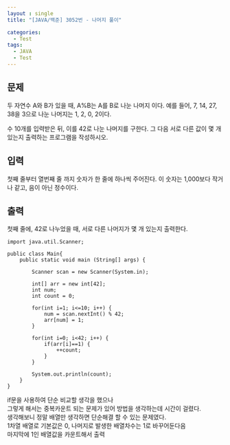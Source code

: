 ```yaml
---
layout : single
title: "[JAVA/백준] 3052번 - 나머지 풀이"

categories:
  - Test
tags:
  - JAVA
  - Test
---
```



## 문제

두 자연수 A와 B가 있을 때, A%B는 A를 B로 나눈 나머지 이다. 예를 들어, 7, 14, 27, 38을 3으로 나눈 나머지는 1, 2, 0, 2이다.

수 10개를 입력받은 뒤, 이를 42로 나눈 나머지를 구한다. 그 다음 서로 다른 값이 몇 개 있는지 출력하는 프로그램을 작성하시오.

## 입력

첫째 줄부터 열번째 줄 까지 숫자가 한 줄에 하나씩 주어진다. 이 숫자는 1,000보다 작거나 같고, 음이 아닌 정수이다.

## 출력

첫째 줄에, 42로 나누었을 때, 서로 다른 나머지가 몇 개 있는지 출력한다.

~~~
import java.util.Scanner;

public class Main{
	public static void main (String[] args) {
		
		Scanner scan = new Scanner(System.in);
		
		int[] arr = new int[42];
		int num;
		int count = 0;
		
		for(int i=1; i<=10; i++) {
			num = scan.nextInt() % 42;
			arr[num] = 1;
		}
		
		for(int i=0; i<42; i++) {
			if(arr[i]==1) {
				++count;
			}
		}
		
		System.out.println(count);
	}
}
~~~

if문을 사용하여 단순 비교할 생각을 했으나<br>그렇게 해서는 중복카운트 되는 문제가 있어 방법을 생각하는데 시간이 걸렸다.<br>
생각해보니 정말 배열만 생각하면 단순해결 할 수 있는 문제였다.<br>1차열 배열로 기본값은 0, 나머지로 발생한 배열차수는 1로 바꾸어둔다음<br>마지막에 1인 배열값을 카운트해서 출력 


